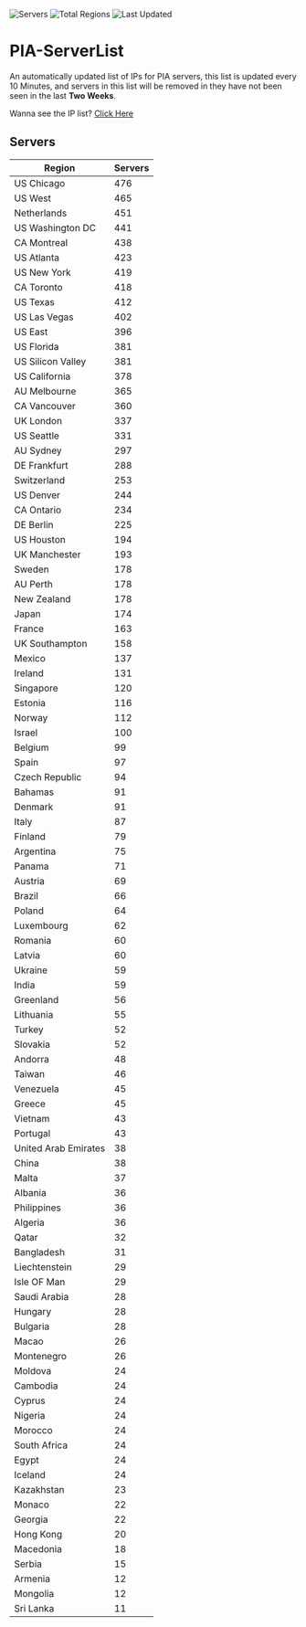![Servers](https://img.shields.io/badge/Servers-13,540-darkgreen)
![Total Regions](https://img.shields.io/badge/Total_Regions-97-darkgreen)
![Last Updated](https://img.shields.io/badge/Last_Updated-December_17_2024_14:01_EST-darkgreen)

# PIA-ServerList
An automatically updated list of IPs for PIA servers, this list is updated every 10 Minutes, and servers in this list will be removed in they have not been seen in the last **Two Weeks**.

Wanna see the IP list? [Click Here](./servers.json)

## Servers
| Region               | Servers |
|----------------------|---------|
| US Chicago | 476 |
| US West | 465 |
| Netherlands | 451 |
| US Washington DC | 441 |
| CA Montreal | 438 |
| US Atlanta | 423 |
| US New York | 419 |
| CA Toronto | 418 |
| US Texas | 412 |
| US Las Vegas | 402 |
| US East | 396 |
| US Florida | 381 |
| US Silicon Valley | 381 |
| US California | 378 |
| AU Melbourne | 365 |
| CA Vancouver | 360 |
| UK London | 337 |
| US Seattle | 331 |
| AU Sydney | 297 |
| DE Frankfurt | 288 |
| Switzerland | 253 |
| US Denver | 244 |
| CA Ontario | 234 |
| DE Berlin | 225 |
| US Houston | 194 |
| UK Manchester | 193 |
| Sweden | 178 |
| AU Perth | 178 |
| New Zealand | 178 |
| Japan | 174 |
| France | 163 |
| UK Southampton | 158 |
| Mexico | 137 |
| Ireland | 131 |
| Singapore | 120 |
| Estonia | 116 |
| Norway | 112 |
| Israel | 100 |
| Belgium | 99 |
| Spain | 97 |
| Czech Republic | 94 |
| Bahamas | 91 |
| Denmark | 91 |
| Italy | 87 |
| Finland | 79 |
| Argentina | 75 |
| Panama | 71 |
| Austria | 69 |
| Brazil | 66 |
| Poland | 64 |
| Luxembourg | 62 |
| Romania | 60 |
| Latvia | 60 |
| Ukraine | 59 |
| India | 59 |
| Greenland | 56 |
| Lithuania | 55 |
| Turkey | 52 |
| Slovakia | 52 |
| Andorra | 48 |
| Taiwan | 46 |
| Venezuela | 45 |
| Greece | 45 |
| Vietnam | 43 |
| Portugal | 43 |
| United Arab Emirates | 38 |
| China | 38 |
| Malta | 37 |
| Albania | 36 |
| Philippines | 36 |
| Algeria | 36 |
| Qatar | 32 |
| Bangladesh | 31 |
| Liechtenstein | 29 |
| Isle OF Man | 29 |
| Saudi Arabia | 28 |
| Hungary | 28 |
| Bulgaria | 28 |
| Macao | 26 |
| Montenegro | 26 |
| Moldova | 24 |
| Cambodia | 24 |
| Cyprus | 24 |
| Nigeria | 24 |
| Morocco | 24 |
| South Africa | 24 |
| Egypt | 24 |
| Iceland | 24 |
| Kazakhstan | 23 |
| Monaco | 22 |
| Georgia | 22 |
| Hong Kong | 20 |
| Macedonia | 18 |
| Serbia | 15 |
| Armenia | 12 |
| Mongolia | 12 |
| Sri Lanka | 11 |